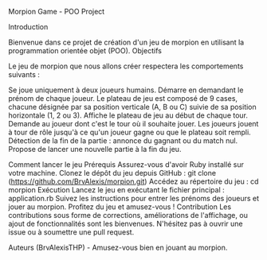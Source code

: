 Morpion Game - POO Project

Introduction

Bienvenue dans ce projet de création d'un jeu de morpion en utilisant la programmation orientée objet (POO). 
Objectifs

Le jeu de morpion que nous allons créer respectera les comportements suivants :

Se joue uniquement à deux joueurs humains.
Démarre en demandant le prénom de chaque joueur.
Le plateau de jeu est composé de 9 cases, chacune désignée par sa position verticale (A, B ou C) suivie de sa position horizontale (1, 2 ou 3).
Affiche le plateau de jeu au début de chaque tour.
Demande au joueur dont c'est le tour où il souhaite jouer.
Les joueurs jouent à tour de rôle jusqu'à ce qu'un joueur gagne ou que le plateau soit rempli.
Détection de la fin de la partie : annonce du gagnant ou du match nul.
Propose de lancer une nouvelle partie à la fin du jeu.

Comment lancer le jeu
Prérequis
Assurez-vous d'avoir Ruby installé sur votre machine.
Clonez le dépôt du jeu depuis GitHub : git clone (https://github.com/BrvAlexis/morpion.git)
Accédez au répertoire du jeu : cd morpion
Exécution
Lancez le jeu en exécutant le fichier principal : application.rb
Suivez les instructions pour entrer les prénoms des joueurs et jouer au morpion.
Profitez du jeu et amusez-vous !
Contribution
Les contributions sous forme de corrections, améliorations de l'affichage, ou ajout de fonctionnalités sont les bienvenues. N'hésitez pas à ouvrir une issue ou à soumettre une pull request.

Auteurs
 (BrvAlexisTHP) - 
Amusez-vous bien en jouant au morpion.   
